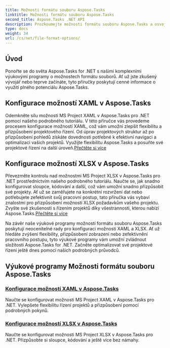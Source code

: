 ```yaml
---
title: Možnosti formátu souboru Aspose.Tasks
linktitle: Možnosti formátu souboru Aspose.Tasks
second_title: Aspose.Tasks .NET API
description: Prozkoumejte možnosti formátu souboru Aspose.Tasks a osvojte si konfiguraci možností XAML a XLSX v Aspose.Tasks .NET. Vylepšete řízení projektů pomocí tipů pro přizpůsobení.
type: docs
weight: 34
url: /cs/net/file-format-options/
---
```


## Úvod

Ponořte se do světa Aspose.Tasks for .NET s našimi komplexními výukovými programy o možnostech formátu souborů. Ať už jste zkušený vývojář nebo teprve začínáte, tyto příručky poskytují cenné informace o využití plného potenciálu Aspose.Tasks.

## Konfigurace možností XAML v Aspose.Tasks

 Odemkněte sílu možností MS Project XAML v Aspose.Tasks pro .NET pomocí našeho podrobného tutoriálu. V této příručce vás provedeme procesem konfigurace možností XAML, což vám umožní zlepšit flexibilitu a přizpůsobení projektového řízení. Od úprav projektových struktur až po přizpůsobení pohledů získáte dovednosti potřebné k efektivní navigaci a optimalizaci vašich projektů. Využijte flexibilitu Aspose.Tasks a posuňte své projektové řízení na další úroveň.[Přečtěte si více](./configuring-xaml-options/)

## Konfigurace možností XLSX v Aspose.Tasks

Převezměte kontrolu nad možnostmi MS Project XLSX v Aspose.Tasks pro .NET prostřednictvím našeho podrobného tutoriálu. Naučte se, jak snadno konfigurovat sloupce, kódování a další, což vám umožní snadno přizpůsobit své projekty. Ať už se zaměřujete na konkrétní rozvržení dat nebo potřebujete zefektivnit svůj pracovní postup, tato příručka vás vybaví znalostmi pro přizpůsobení možností XLSX požadavkům vašeho projektu. Zvyšte své zkušenosti s řízením projektů díky všestrannosti, kterou nabízí Aspose.Tasks.[Přečtěte si více](./configuring-xlsx-options/)

Na závěr naše výukové programy možností formátu souboru Aspose.Tasks poskytují neocenitelné rady pro konfiguraci možností XAML a XLSX. Ať už hledáte zvýšení flexibility, přizpůsobení zobrazení nebo zefektivnění pracovního postupu, tyto výukové programy vám umožní zvládnout složitosti Aspose.Tasks for .NET. Začněte optimalizovat své projektové řízení ještě dnes pomocí našich podrobných průvodců.

## Výukové programy Možnosti formátu souboru Aspose.Tasks
### [Konfigurace možností XAML v Aspose.Tasks](./configuring-xaml-options/)
Naučte se konfigurovat možnosti MS Project XAML v Aspose.Tasks pro .NET. Vylepšete flexibilitu řízení projektů a přizpůsobení pomocí podrobných pokynů.
### [Konfigurace možností XLSX v Aspose.Tasks](./configuring-xlsx-options/)
Naučte se konfigurovat možnosti MS Project XLSX v Aspose.Tasks pro .NET. Přizpůsobte si sloupce, kódování a ještě více bez námahy.